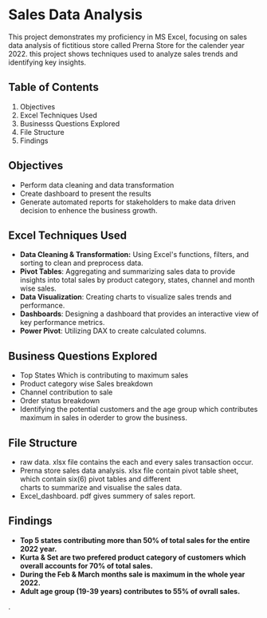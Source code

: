 # Sales Data Analysis

This project demonstrates my proficiency in MS Excel, focusing on sales data analysis of fictitious store called Prerna Store for the calender year 2022. this project shows techniques used to analyze sales trends and identifying key insights.

## Table of Contents
1. Objectives
2. Excel Techniques Used
3. Businesss Questions Explored
4. File Structure
5. Findings


## Objectives

- Perform data cleaning and data transformation
- Create dashboard to present the results
- Generate automated reports for stakeholders to make data driven decision to enhence the business growth.

## Excel Techniques Used

- **Data Cleaning & Transformation:** Using Excel's functions, filters, and sorting to clean and preprocess data.
- **Pivot Tables**: Aggregating and summarizing sales data to provide insights into total sales by product category, states, channel and month wise sales.
- **Data Visualization**: Creating charts to visualize sales trends and performance.
- **Dashboards**: Designing a dashboard that provides an interactive view of key performance metrics.
- **Power Pivot**: Utilizing DAX to create calculated columns.

## Business Questions Explored

- Top States Which is contributing to maximum sales
- Product category wise Sales breakdown
- Channel contribution to sale
- Order status breakdown
- Identifying the potential customers and the age group which contributes maximum in sales in oderder to grow the business.

## File Structure 

- raw data. xlsx file contains the each and every sales transaction occur.
- Prerna store sales data analysis. xlsx file contain pivot table sheet, which contain six(6) pivot tables and different     
  charts to summarize and visualise the sales data. 
- Excel_dashboard. pdf gives summery of sales report.

## Findings

- **Top 5 states contributing more than 50% of total sales for the entire 2022 year.**
- **Kurta & Set are two prefered product category of customers which overall accounts for 70% of total sales.**
- **During the Feb & March months sale is maximum in the whole year 2022.**
- **Adult age group (19-39 years) contributes to 55% of ovrall sales.**










.
